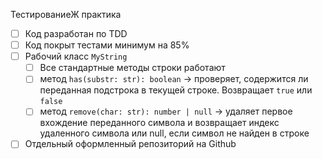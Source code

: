 ТестированиеЖ практика

- [ ]  Код разработан по TDD
- [ ]  Код покрыт тестами минимум на 85%
- [ ]  Рабочий класс `MyString`
    - [ ]  Все стандартные методы строки работают
    - [ ]  метод `has(substr: str): boolean`  → проверяет, содержится ли переданная подстрока в текущей строке. Возвращает `true` или `false`
    - [ ]  метод `remove(char: str): number | null` → удаляет первое вхождение переданного символа и возвращает индекс удаленного символа или null, если символ не найден в строке
- [ ]  Отдельный оформленный репозиторий на Github